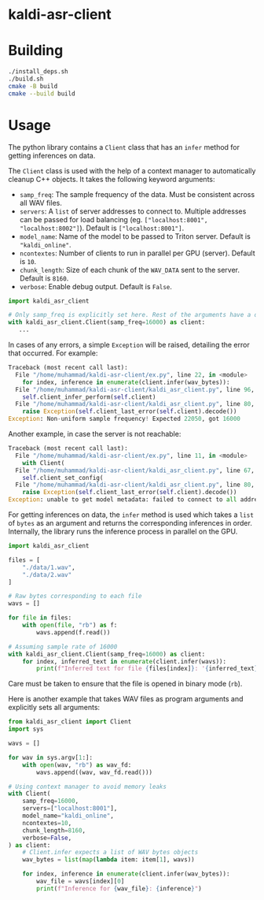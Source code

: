 # kaldi-asr-client

# Building

```sh
./install_deps.sh
./build.sh
cmake -B build
cmake --build build
```

# Usage

The python library contains a `Client` class that has an `infer` method for getting inferences on data.

The `Client` class is used with the help of a context manager to automatically cleanup C++ objects. It takes the following keyword arguments:

* `samp_freq`: The sample frequency of the data. Must be consistent across all WAV files.
* `servers`: A `list` of server addresses to connect to. Multiple addresses can be passed for load balancing (eg. `["localhost:8001", "localhost:8002"]`). Default is `["localhost:8001"]`.
* `model_name`: Name of the model to be passed to Triton server. Default is `"kaldi_online"`.
* `ncontextes`: Number of clients to run in parallel per GPU (server). Default is `10`.
* `chunk_length`: Size of each chunk of the `WAV_DATA` sent to the server. Default is `8160`.
* `verbose`: Enable debug output. Default is `False`.

```py
import kaldi_asr_client

# Only samp_freq is explicitly set here. Rest of the arguments have a default value set.
with kaldi_asr_client.Client(samp_freq=16000) as client:
   ...
```

In cases of any errors, a simple `Exception` will be raised, detailing the error that occurred. For example:

```py
Traceback (most recent call last):
  File "/home/muhammad/kaldi-asr-client/ex.py", line 22, in <module>
    for index, inference in enumerate(client.infer(wav_bytes)):
  File "/home/muhammad/kaldi-asr-client/kaldi_asr_client.py", line 96, in infer
    self.client_infer_perform(self.client)
  File "/home/muhammad/kaldi-asr-client/kaldi_asr_client.py", line 80, in wrap_exc
    raise Exception(self.client_last_error(self.client).decode())
Exception: Non-uniform sample frequency! Expected 22050, got 16000
```

Another example, in case the server is not reachable:

```py
Traceback (most recent call last):
  File "/home/muhammad/kaldi-asr-client/ex.py", line 11, in <module>
    with Client(
  File "/home/muhammad/kaldi-asr-client/kaldi_asr_client.py", line 67, in __init__
    self.client_set_config(
  File "/home/muhammad/kaldi-asr-client/kaldi_asr_client.py", line 80, in wrap_exc
    raise Exception(self.client_last_error(self.client).decode())
Exception: unable to get model metadata: failed to connect to all addresses; last error: UNKNOWN: Failed to connect to remote host: Connection refused
```

For getting inferences on data, the `infer` method is used which takes a `list` of `bytes` as an argument and returns the corresponding inferences in order. Internally, the library runs the inference process in parallel on the GPU.

```py
import kaldi_asr_client

files = [
	"./data/1.wav",
	"./data/2.wav"
]

# Raw bytes corresponding to each file
wavs = []

for file in files:
	with open(file, "rb") as f:
		wavs.append(f.read())

# Assuming sample rate of 16000
with kaldi_asr_client.Client(samp_freq=16000) as client:
    for index, inferred_text in enumerate(client.infer(wavs)):
        print(f"Inferred text for file {files[index]}: '{inferred_text}'")
```

Care must be taken to ensure that the file is opened in binary mode (`rb`).

Here is another example that takes WAV files as program arguments and explicitly sets all arguments:

```py
from kaldi_asr_client import Client
import sys

wavs = []

for wav in sys.argv[1:]:
    with open(wav, "rb") as wav_fd:
        wavs.append((wav, wav_fd.read()))

# Using context manager to avoid memory leaks
with Client(
    samp_freq=16000,
    servers=["localhost:8001"],
    model_name="kaldi_online",
    ncontextes=10,
    chunk_length=8160,
    verbose=False,
) as client:
    # Client.infer expects a list of WAV bytes objects
    wav_bytes = list(map(lambda item: item[1], wavs))

    for index, inference in enumerate(client.infer(wav_bytes)):
        wav_file = wavs[index][0]
        print(f"Inference for {wav_file}: {inference}")
```
